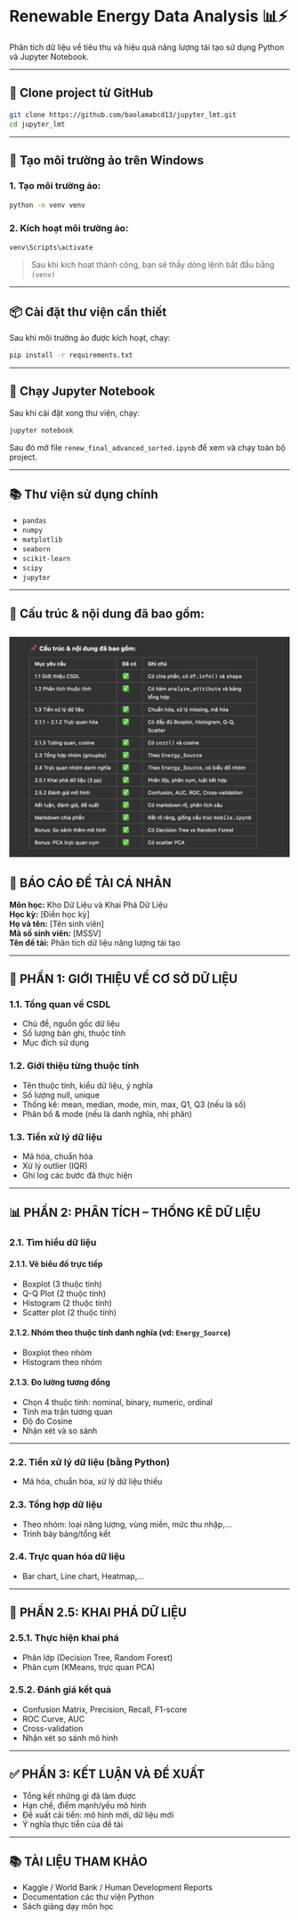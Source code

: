 # Renewable Energy Data Analysis 📊⚡

Phân tích dữ liệu về tiêu thụ và hiệu quả năng lượng tái tạo sử dụng Python và Jupyter Notebook.

---

## 📁 Clone project từ GitHub

```bash
git clone https://github.com/baolamabcd13/jupyter_lmt.git
cd jupyter_lmt
```

---

## 🧪 Tạo môi trường ảo trên Windows

### 1. Tạo môi trường ảo:

```bash
python -m venv venv
```

### 2. Kích hoạt môi trường ảo:

```bash
venv\Scripts\activate
```

> Sau khi kích hoạt thành công, bạn sẽ thấy dòng lệnh bắt đầu bằng `(venv)`

---

## 📦 Cài đặt thư viện cần thiết

Sau khi môi trường ảo được kích hoạt, chạy:

```bash
pip install -r requirements.txt
```

---

## 🚀 Chạy Jupyter Notebook

Sau khi cài đặt xong thư viện, chạy:

```bash
jupyter notebook
```

Sau đó mở file `renew_final_advanced_sorted.ipynb` để xem và chạy toàn bộ project.

---

## 📚 Thư viện sử dụng chính

- `pandas`
- `numpy`
- `matplotlib`
- `seaborn`
- `scikit-learn`
- `scipy`
- `jupyter`

---

## 📌 Cấu trúc & nội dung đã bao gồm:

## ![Tên ảnh](images/image.png)

## 📘 BÁO CÁO ĐỀ TÀI CÁ NHÂN

**Môn học:** Kho Dữ Liệu và Khai Phá Dữ Liệu  
**Học kỳ:** [Điền học kỳ]  
**Họ và tên:** [Tên sinh viên]  
**Mã số sinh viên:** [MSSV]  
**Tên đề tài:** Phân tích dữ liệu năng lượng tái tạo

---

## 📌 PHẦN 1: GIỚI THIỆU VỀ CƠ SỞ DỮ LIỆU

### 1.1. Tổng quan về CSDL

- Chủ đề, nguồn gốc dữ liệu
- Số lượng bản ghi, thuộc tính
- Mục đích sử dụng

### 1.2. Giới thiệu từng thuộc tính

- Tên thuộc tính, kiểu dữ liệu, ý nghĩa
- Số lượng null, unique
- Thống kê: mean, median, mode, min, max, Q1, Q3 (nếu là số)
- Phân bố & mode (nếu là danh nghĩa, nhị phân)

### 1.3. Tiền xử lý dữ liệu

- Mã hóa, chuẩn hóa
- Xử lý outlier (IQR)
- Ghi log các bước đã thực hiện

---

## 📊 PHẦN 2: PHÂN TÍCH – THỐNG KÊ DỮ LIỆU

### 2.1. Tìm hiểu dữ liệu

#### 2.1.1. Vẽ biểu đồ trực tiếp

- Boxplot (3 thuộc tính)
- Q-Q Plot (2 thuộc tính)
- Histogram (2 thuộc tính)
- Scatter plot (2 thuộc tính)

#### 2.1.2. Nhóm theo thuộc tính danh nghĩa (vd: `Energy_Source`)

- Boxplot theo nhóm
- Histogram theo nhóm

#### 2.1.3. Đo lường tương đồng

- Chọn 4 thuộc tính: nominal, binary, numeric, ordinal
- Tính ma trận tương quan
- Độ đo Cosine
- Nhận xét và so sánh

---

### 2.2. Tiền xử lý dữ liệu (bằng Python)

- Mã hóa, chuẩn hóa, xử lý dữ liệu thiếu

### 2.3. Tổng hợp dữ liệu

- Theo nhóm: loại năng lượng, vùng miền, mức thu nhập,...
- Trình bày bảng/tổng kết

### 2.4. Trực quan hóa dữ liệu

- Bar chart, Line chart, Heatmap,...

---

## 🧠 PHẦN 2.5: KHAI PHÁ DỮ LIỆU

### 2.5.1. Thực hiện khai phá

- Phân lớp (Decision Tree, Random Forest)
- Phân cụm (KMeans, trực quan PCA)

### 2.5.2. Đánh giá kết quả

- Confusion Matrix, Precision, Recall, F1-score
- ROC Curve, AUC
- Cross-validation
- Nhận xét so sánh mô hình

---

## ✅ PHẦN 3: KẾT LUẬN VÀ ĐỀ XUẤT

- Tổng kết những gì đã làm được
- Hạn chế, điểm mạnh/yếu mô hình
- Đề xuất cải tiến: mô hình mới, dữ liệu mới
- Ý nghĩa thực tiễn của đề tài

---

## 📚 TÀI LIỆU THAM KHẢO

- Kaggle / World Bank / Human Development Reports
- Documentation các thư viện Python
- Sách giảng dạy môn học
